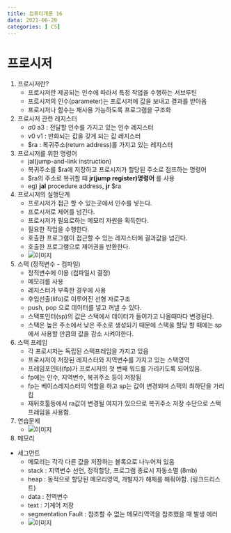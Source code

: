 ```yaml
---
title: 컴퓨터개론 16
data: 2021-06-20
categories: [ CS]
---
```


# 프로시저

1. 프로시저란?
    - 프로시저란 제공되는 인수에 따라서 특정 작업을 수행하는 서브루틴
    - 프로시저의 인수(parameter)는 프로시저에 값을 보내고 결과를 받아옴
    - 프로시저나 함수는 재사용 가능하도록 프로그램을 구조화
2. 프로시저 관련 레지스터
    - $a0~$a3 : 전달할 인수를 가지고 있는 인수 레지스터
    - $v0~$v1 : 반화뇌는 값을 갖게 되는 값 레지스터
    - $ra : 복귀주소(return address)를 가지고 있는 레지스터
3. 프로시저를 위한 명령어
    - jal(jump-and-link instruction)
    - 복귀주소를 $ra에 저장하고 프로시저가 할당된 주소로 점프하는 명령어
    - $ra의 주소로 복귀할 때 __jr(jump register)명령어__ 를 사용
    - eg) __jal__ procedure address, __jr__ $ra
4. 프로시저의 실행단계
    - 프로시저가 접근 할 수 있는곳에서 인수를 넣는다.
    - 프로시저로 제어를 넘긴다.
    - 프로시저가 필요로하는 메모리 자원을 획득한다.
    - 필요한 작업을 수행한다.
    - 호출한 프로그램이 접근할 수 있는 레지스터에 결과값을 넘긴다.
    - 호출한 프로그램으로 제어권을 반환한다.
    - ![이미지]()
5. 스택 (정적변수 - 컴파일)
    - 정적변수에 이용 (컴파일시 결정)
    - 메모리를 사용
    - 레지스터가 부족한 경우에 사용
    - 후입선출(lifo)로 이루어진 선형 자로구조
    - push, pop 으로 데이터를 넣고 꺼낼 수 있다.
    - 스택포인터(sp)의 값은 스택에서 데이터가 들어가고 나올때마다 변경된다.
    - 스택은 높은 주소에서 낮은 주소로 생성되기 때문에 스택을 할당 할 때에는 sp에서 사용할 만큼의 값을 감소 시켜야한다.
6. 스택 프레임
    - 각 프로시저는 독립된 스택프레임을 가지고 있음
    - 프로시저이 저장된 레지스터와 지역변수를 가지고 있는 스택영역
    - 프레임포인터(fp)가 프로시저의 첫 번째 워드를 가리키도록 되어있음.
    - fp에는 인수, 지역변수, 복귀주소 등이 저장됨
    - fp는 베이스레지스터의 역할을 하고 sp는 값이 변경되며 스택의 최하단을 가리킴
    - 재뒤호툴등에서 ra값이 변경될 여지가 있으므로 복귀주소 저장 수단으로 스택프레임을 사용함.
7. 연습문제
    - ![이미지]()
8. 메모리
- 세그먼트
    - 메모리는 각각 다른 값을 저장하는 블록으로 나누어져 있음
    - stack : 지역변수 선언, 정적할당, 프로그램 종료시 자동소멸 (8mb)
    - heap : 동적으로 할당된 메모리영역, 개발자가 해제를 해줘야함. (링크드리스트)
    - data : 전역변수 
    - text : 기계어 저장
    - segmentation Fault : 참조할 수 없는 메모리역역을 참조했을 때 발생 에러
    - ![이미지]()